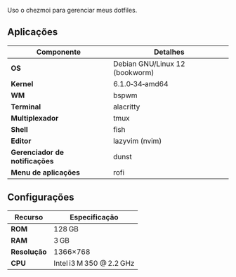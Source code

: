 Uso o chezmoi para gerenciar meus dotfiles.

## Aplicações

| Componente                       | Detalhes                         |
|----------------------------------|----------------------------------|
| **OS**                           | Debian GNU/Linux 12 (bookworm)   |
| **Kernel**                       | 6.1.0‑34‑amd64                   |
| **WM**                           | bspwm                            |
| **Terminal**                     | alacritty                        |
| **Multiplexador**                | tmux                             |
| **Shell**                        | fish                             |
| **Editor**                       | lazyvim (nvim)                   |
| **Gerenciador de notificações** | dunst                            |
| **Menu de aplicações**           | rofi                             |

## Configurações

| Recurso       | Especificação            |
|---------------|--------------------------|
| **ROM**       | 128 GB                   |
| **RAM**       | 3 GB                     |
| **Resolução** | 1366×768                 |
| **CPU**        | Intel i3 M 350 @ 2.2 GHz |

